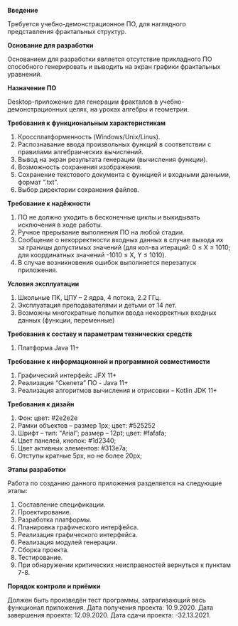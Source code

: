**Введение**

Требуется учебно-демонстрационное ПО, для наглядного представления фрактальных структур.

**Основание для разработки**

Основанием для разработки является отсутствие прикладного ПО способного генерировать и выводить на экран графики фрактальных уравнений.

**Назначение ПО**

Desktop-приложение для генерации фракталов в учебно-демонстрационных целях, на уроках алгебры и геометрии.

**Требования к функциональным характеристикам**

1.	Кроссплатформенность (Windows/Unix/Linus).
2.	Распознавание ввода произвольных функций в соответствии с правилами алгебраических вычислений.
3.	Вывод на экран результата генерации (вычисления функции).
4.	Возможность сохранения изображения.
5.	Сохранение текстового документа с функцией и входными данными, формат “.txt”.
6.	Выбор директории сохранения файлов.

**Требование к надёжности**

1.	ПО не должно уходить в бесконечные циклы и выкидывать исключения в ходе работы.
2.	Ручное прерывание выполнения ПО на любой стадии.
3.	Сообщение о некорректности входных данных в случае выхода их за границы допустимых значений (для кол-ва итераций: 0 ≤ X ≤ 1010; для координатных значений -1010 ≤ X, Y ≤ 1010).
4.	В случае возникновения ошибок выполняется перезапуск приложения.

**Условия эксплуатации**

1.	Школьные ПК, ЦПУ – 2 ядра, 4 потока, 2.2 ГГц.
2.	Эксплуатация преподавателями и детьми от 14 лет.
3.	Возможны многократные попытки ввода некорректных входных данных (функции, переменные)

**Требования к составу и параметрам технических средств**

1.	Платформа Java 11+

**Требование к информационной и программной совместимости**

1.	Графический интерфейс JFX 11+
2.	Реализация “Скелета” ПО - Java 11+
3.	Реализация алгоритмов вычисления и отрисовки – Kotlin JDK 11+

**Требования к дизайн**

1.	Фон: цвет: #2e2e2e
2.	Рамки объектов – размер 1px; цвет: #525252
3.	Шрифт – тип: “Arial”; размер – 12pt; цвет: #fafafa;
4.	Цвет панелей, кнопок: #1d2340;
5.	Цвет активных элементов: #313e7a;
6.	Отступы кратные 5px, но не более 20px;

**Этапы разработки**

Работа по созданию данного приложения разделяется на следующие этапы:
1.	Составление спецификации.
2.	Проектирование.
3.	Разработка платформы.
4.	Планировка графического интерфейса.
5.	Реализация графического интерфейса.
6.	Реализация модулей генерации.
7.	Сборка проекта.
8.	Тестирование.
9.	При обнаружении критических неисправностей вернуться к пунктам 7-8.

**Порядок контроля и приёмки**

Должен быть произведён тест программы, затрагивающий весь функционал приложения.
Дата получения проекта: 10.9.2020.
Дата завершения проекта: 12.09.2020.
Дата сдачи проекта: -32.13.2021.
